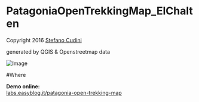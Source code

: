 # PatagoniaOpenTrekkingMap_ElChalten

Copyright 2016 [Stefano Cudini](http://labs.easyblog.it/stefano-cudini/)

generated by QGIS & Openstreetmap data

![Image](https://raw.githubusercontent.com/stefanocudini/PatagoniaOpenTrekkingMap_ElChalten/master/preview.jpg)

#Where

**Demo online:**  
[labs.easyblog.it/patagonia-open-trekking-map](http://labs.easyblog.it/patagonia-open-trekking-map/)
